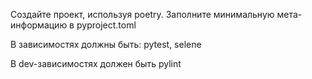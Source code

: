 Создайте проект, используя poetry. Заполните минимальную мета-информацию в pyproject.toml

В зависимостях должны быть: pytest, selene

В dev-зависимостях должен быть pylint
